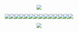 <p align="center"><image src="music divider.png">

<p align="center"><image src="dave gif.webp"><image src="vocaloid.webp"><image src="wiggly.png"><image src="yaoi surprise.png"><image src="domo heart.png"><image src="rilakkuma.png"><image src="calliope.webp"><image src="teto.webp"><image src="lps.webp"><image src="pink otherhearted.png"><image src="pink therian.png"><image src="vocaloid2.webp"><image src="music note.png"><image src="mlp.webp">

<p align="center"><image src="music divider.png">
